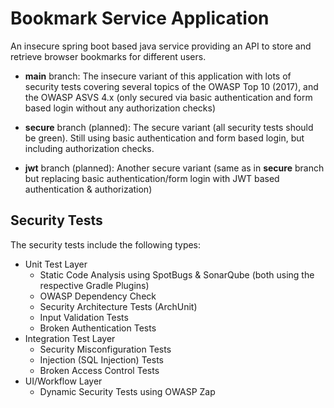 # Bookmark Service Application

An insecure spring boot based java service providing an API to store and retrieve browser bookmarks for different users.

* __main__ branch: The insecure variant of this application with lots of security tests covering several topics of the OWASP Top 10 (2017), and the OWASP ASVS 4.x (only secured via basic authentication and form based login without any authorization checks)

* __secure__ branch (planned): The secure variant (all security tests should be green). Still using basic authentication and form based login, but including authorization checks.

* __jwt__ branch (planned): Another secure variant (same as in __secure__ branch but replacing basic authentication/form login with JWT based authentication & authorization)

## Security Tests

The security tests include the following types:

* Unit Test Layer
  * Static Code Analysis using SpotBugs & SonarQube (both using the respective Gradle Plugins)
  * OWASP Dependency Check
  * Security Architecture Tests (ArchUnit)
  * Input Validation Tests
  * Broken Authentication Tests
* Integration Test Layer    
  * Security Misconfiguration Tests
  * Injection (SQL Injection) Tests
  * Broken Access Control Tests
* UI/Workflow Layer
  * Dynamic Security Tests using OWASP Zap